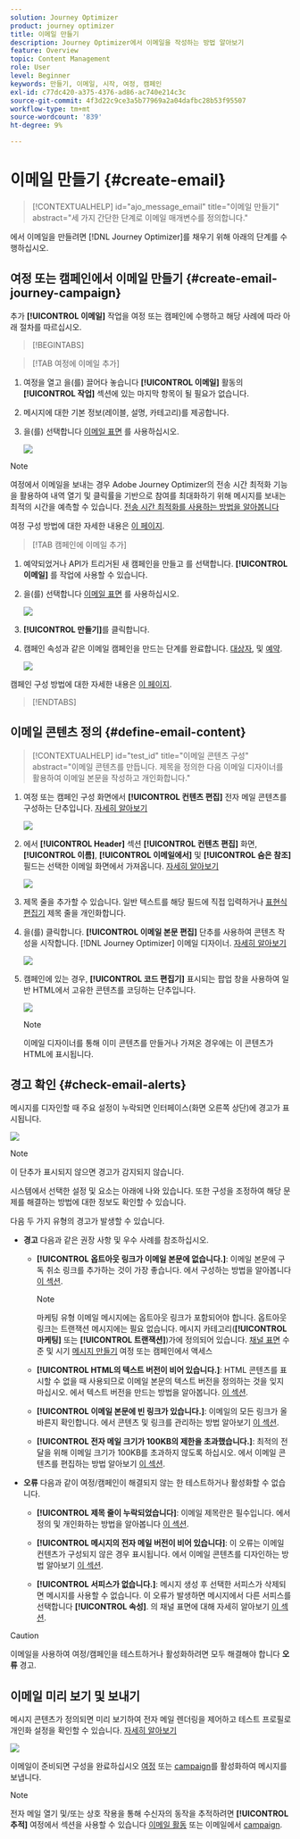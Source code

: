 ```yaml
---
solution: Journey Optimizer
product: journey optimizer
title: 이메일 만들기
description: Journey Optimizer에서 이메일을 작성하는 방법 알아보기
feature: Overview
topic: Content Management
role: User
level: Beginner
keywords: 만들기, 이메일, 시작, 여정, 캠페인
exl-id: c77dc420-a375-4376-ad86-ac740e214c3c
source-git-commit: 4f3d22c9ce3a5b77969a2a04dafbc28b53f95507
workflow-type: tm+mt
source-wordcount: '839'
ht-degree: 9%

---
```


# 이메일 만들기 {#create-email}

>[!CONTEXTUALHELP]
>id="ajo_message_email"
>title="이메일 만들기"
>abstract="세 가지 간단한 단계로 이메일 매개변수를 정의합니다."

에서 이메일을 만들려면 [!DNL Journey Optimizer]를 채우기 위해 아래의 단계를 수행하십시오.

## 여정 또는 캠페인에서 이메일 만들기 {#create-email-journey-campaign}

추가 **[!UICONTROL 이메일]** 작업을 여정 또는 캠페인에 수행하고 해당 사례에 따라 아래 절차를 따르십시오.

>[!BEGINTABS]

>[!TAB 여정에 이메일 추가]

1. 여정을 열고 을(를) 끌어다 놓습니다 **[!UICONTROL 이메일]** 활동의 **[!UICONTROL 작업]** 섹션에 있는 마지막 항목이 될 필요가 없습니다.

1. 메시지에 대한 기본 정보(레이블, 설명, 카테고리)를 제공합니다.

1. 을(를) 선택합니다 [이메일 표면](email-settings.md) 를 사용하십시오.

   ![](assets/email_journey.png)

<!-- The field is pre-filled, by default, with the last surface used for that channel by the user. -->

>[!NOTE]
>
>여정에서 이메일을 보내는 경우 Adobe Journey Optimizer의 전송 시간 최적화 기능을 활용하여 내역 열기 및 클릭률을 기반으로 참여를 최대화하기 위해 메시지를 보내는 최적의 시간을 예측할 수 있습니다. [전송 시간 최적화를 사용하는 방법을 알아봅니다](../building-journeys/journeys-message.md#send-time-optimization)

여정 구성 방법에 대한 자세한 내용은 [이 페이지](../building-journeys/journey-gs.md).

>[!TAB 캠페인에 이메일 추가]

1. 예약되었거나 API가 트리거된 새 캠페인을 만들고 를 선택합니다. **[!UICONTROL 이메일]** 를 작업에 사용할 수 있습니다.

1. 을(를) 선택합니다 [이메일 표면](email-settings.md) 를 사용하십시오.

   ![](assets/email_campaign.png)

1. **[!UICONTROL 만들기]**&#x200B;를 클릭합니다.

1. 캠페인 속성과 같은 이메일 캠페인을 만드는 단계를 완료합니다. [대상자](../segment/about-segments.md), 및 [예약](../campaigns/create-campaign.md#schedule).

   ![](assets/email_campaign_steps.png)

<!--
From the **[!UICONTROL Action]** section, specify if you want to track how your recipients react to your delivery: you can track email opens, and/or clicks on links and buttons in your email.

![](assets/email_campaign_tracking.png)
-->

캠페인 구성 방법에 대한 자세한 내용은 [이 페이지](../campaigns/get-started-with-campaigns.md).

>[!ENDTABS]

## 이메일 콘텐츠 정의 {#define-email-content}

<!-- update the quarry component with right ID value-->

>[!CONTEXTUALHELP]
>id="test_id"
>title="이메일 콘텐츠 구성"
>abstract="이메일 콘텐츠를 만듭니다. 제목을 정의한 다음 이메일 디자이너를 활용하여 이메일 본문을 작성하고 개인화합니다."

1. 여정 또는 캠페인 구성 화면에서 **[!UICONTROL 컨텐츠 편집]** 전자 메일 콘텐츠를 구성하는 단추입니다. [자세히 알아보기](get-started-email-design.md)

   ![](assets/email_campaign_edit_content.png)

1. 에서 **[!UICONTROL Header]** 섹션 **[!UICONTROL 컨텐츠 편집]** 화면, **[!UICONTROL 이름]**, **[!UICONTROL 이메일에서]** 및 **[!UICONTROL 숨은 참조]** 필드는 선택한 이메일 화면에서 가져옵니다. [자세히 알아보기](email-settings.md) <!--check if same for journey-->

   ![](assets/email_designer_edit_content_header.png)

1. 제목 줄을 추가할 수 있습니다. 일반 텍스트를 해당 필드에 직접 입력하거나 [표현식 편집기](../personalization/personalization-build-expressions.md) 제목 줄을 개인화합니다.

1. 을(를) 클릭합니다. **[!UICONTROL 이메일 본문 편집]** 단추를 사용하여 콘텐츠 작성을 시작합니다. [!DNL Journey Optimizer] 이메일 디자이너. [자세히 알아보기](get-started-email-design.md)

   ![](assets/email_designer_edit_email_body.png)

1. 캠페인에 있는 경우, **[!UICONTROL 코드 편집기]** 표시되는 팝업 창을 사용하여 일반 HTML에서 고유한 콘텐츠를 코딩하는 단추입니다.

   ![](assets/email_designer_edit_code_editor.png)

   >[!NOTE]
   >
   >이메일 디자이너를 통해 이미 콘텐츠를 만들거나 가져온 경우에는 이 콘텐츠가 HTML에 표시됩니다.

## 경고 확인 {#check-email-alerts}

메시지를 디자인할 때 주요 설정이 누락되면 인터페이스(화면 오른쪽 상단)에 경고가 표시됩니다.

![](assets/email_journey_alerts_details.png)

>[!NOTE]
>
>이 단추가 표시되지 않으면 경고가 감지되지 않습니다.

시스템에서 선택한 설정 및 요소는 아래에 나와 있습니다. 또한 구성을 조정하여 해당 문제를 해결하는 방법에 대한 정보도 확인할 수 있습니다.

다음 두 가지 유형의 경고가 발생할 수 있습니다.

* **경고** 다음과 같은 권장 사항 및 우수 사례를 참조하십시오.

   * **[!UICONTROL 옵트아웃 링크가 이메일 본문에 없습니다.]**: 이메일 본문에 구독 취소 링크를 추가하는 것이 가장 좋습니다. 에서 구성하는 방법을 알아봅니다 [이 섹션](../privacy/opt-out.md#opt-out-management).

      >[!NOTE]
      >
      >마케팅 유형 이메일 메시지에는 옵트아웃 링크가 포함되어야 합니다. 옵트아웃 링크는 트랜잭션 메시지에는 필요 없습니다. 메시지 카테고리(**[!UICONTROL 마케팅]** 또는 **[!UICONTROL 트랜잭션]**)가에 정의되어 있습니다. [채널 표면](email-settings.md#email-type) 수준 및 시기 [메시지 만들기](#create-email-journey-campaign) 여정 또는 캠페인에서 액세스

   * **[!UICONTROL HTML의 텍스트 버전이 비어 있습니다.]**: HTML 콘텐츠를 표시할 수 없을 때 사용되므로 이메일 본문의 텍스트 버전을 정의하는 것을 잊지 마십시오. 에서 텍스트 버전을 만드는 방법을 알아봅니다. [이 섹션](text-version-email.md).

   * **[!UICONTROL 이메일 본문에 빈 링크가 있습니다.]**: 이메일의 모든 링크가 올바른지 확인합니다. 에서 콘텐츠 및 링크를 관리하는 방법 알아보기 [이 섹션](content-from-scratch.md).

   * **[!UICONTROL 전자 메일 크기가 100KB의 제한을 초과했습니다.]**: 최적의 전달을 위해 이메일 크기가 100KB를 초과하지 않도록 하십시오. 에서 이메일 콘텐츠를 편집하는 방법 알아보기 [이 섹션](content-from-scratch.md).

* **오류** 다음과 같이 여정/캠페인이 해결되지 않는 한 테스트하거나 활성화할 수 없습니다.

   * **[!UICONTROL 제목 줄이 누락되었습니다]**: 이메일 제목란은 필수입니다. 에서 정의 및 개인화하는 방법을 알아봅니다 [이 섹션](create-email.md).

   <!--HTML is empty when Amp HTML is present-->

   * **[!UICONTROL 메시지의 전자 메일 버전이 비어 있습니다]**: 이 오류는 이메일 컨텐츠가 구성되지 않은 경우 표시됩니다. 에서 이메일 콘텐츠를 디자인하는 방법 알아보기 [이 섹션](get-started-email-design.md).

   * **[!UICONTROL 서피스가 없습니다.]**: 메시지 생성 후 선택한 서피스가 삭제되면 메시지를 사용할 수 없습니다. 이 오류가 발생하면 메시지에서 다른 서피스를 선택합니다 **[!UICONTROL 속성]**. 의 채널 표면에 대해 자세히 알아보기 [이 섹션](../configuration/channel-surfaces.md).


>[!CAUTION]
>
>이메일을 사용하여 여정/캠페인을 테스트하거나 활성화하려면 모두 해결해야 합니다 **오류** 경고.

## 이메일 미리 보기 및 보내기

메시지 콘텐츠가 정의되면 미리 보기하여 전자 메일 렌더링을 제어하고 테스트 프로필로 개인화 설정을 확인할 수 있습니다. [자세히 알아보기](preview.md)

![](assets/email_designer_edit_simulate.png)

이메일이 준비되면 구성을 완료하십시오 [여정](../building-journeys/journey-gs.md) 또는 [campaign](../campaigns/create-campaign.md)를 활성화하여 메시지를 보냅니다.

>[!NOTE]
>
>전자 메일 열기 및/또는 상호 작용을 통해 수신자의 동작을 추적하려면 **[!UICONTROL 추적]** 여정에서 섹션을 사용할 수 있습니다 [이메일 활동](../building-journeys/journeys-message.md) 또는 이메일에서 [campaign](../campaigns/create-campaign.md).<!--to move?-->

<!--

## Define your email content {#email-content}

Use [!DNL Journey Optimizer] Email Designer to [design your email from scratch](../email/content-from-scratch.md). If you have an existing content, you can [import it in the Email Designer](../email/existing-content.md), or [code your own content](../email/code-content.md) in [!DNL Journey Optimizer]. 

[!DNL Journey Optimizer] comes with a set of [built-in templates](email-templates.md) to help you start. Any email can also be saved as a template.

Use [!DNL Journey Optimizer] Expression editor to personalize your messages with profiles' data. For more on personalization, refer to [this section](../personalization/personalize.md).

Adapt the content of your messages to the targeted profiles by using [!DNL Journey Optimizer] dynamic content capabilities. [Get started with dynamic content](../personalization/get-started-dynamic-content.md)

## Email tracking {#email-tracking}

If you want to track the behavior of your recipients through openings and/or clicks on links, enable the following options: **[!UICONTROL Email opens]** and **[!UICONTROL Click on email]**. 

Learn more about tracking in [this section](message-tracking.md).

## Validate your email content {#email-content-validate}

Control the rendering of your email, and check personalization settings with test profiles, using the preview section on the left-hand side. For more on this, refer to [this section](preview.md).

![](assets/messages-simple-preview.png)

You must also check alerts in the upper section of the editor.  Some of them are simple warnings, but others can prevent you from using the message. 

-->

